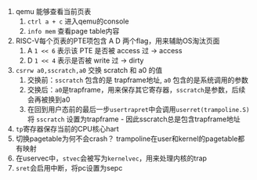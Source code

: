 
1. qemu 能够查看当前页表
   1. `ctrl a + c` 进入qemu的console
   2. `info mem` 查看page table内容
2. RISC-V每个页表的PTE项包含 A D 两个flag，用来辅助OS淘汰页面
   1. A `1 << 6` 表示该 PTE 是否被 access 过 -> access
   2. D `1 << 4` 表示是否被 write 过 -> dirty
3. `csrrw a0,sscratch,a0` 交换 scratch 和 a0 的值
   1. 交换前：`sscratch` 包含的是 trapframe地址, `a0` 包含的是系统调用的参数
   2. 交换后：`a0`是trapframe，用来保存其它寄存器，`sscratch`是参数，后续会再被换到a0
   3. 在回到用户态前的最后一步`usertrapret`中会调用`userret(trampoline.S)`将 `sscratch` 设置为trapframe - 因此sscratch总是包含trapframe地址
4. `tp`寄存器保存当前的CPU核心hart
5. 切换pagetable为何不会crash？ trampoline在user和kernel的pagetable都有映射
6. 在uservec中，`stvec`会被写为`kernelvec`，用来处理内核的trap
7. `sret`会启用中断，将pc设置为sepc
